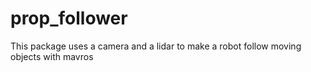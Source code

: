 # prop_follower
This package uses a camera and a lidar to make a robot follow moving objects with mavros

